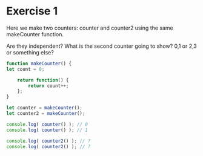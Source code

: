# Exercise 1
Here we make two counters: counter and counter2 using the same makeCounter function.

Are they independent? What is the second counter going to show? 0,1 or 2,3 or something else?

```javascript
function makeCounter() {
let count = 0;

    return function() {
        return count++;
    };
}

let counter = makeCounter();
let counter2 = makeCounter();

console.log( counter() ); // 0
console.log( counter() ); // 1

console.log( counter2() ); // ?
console.log( counter2() ); // ?
```